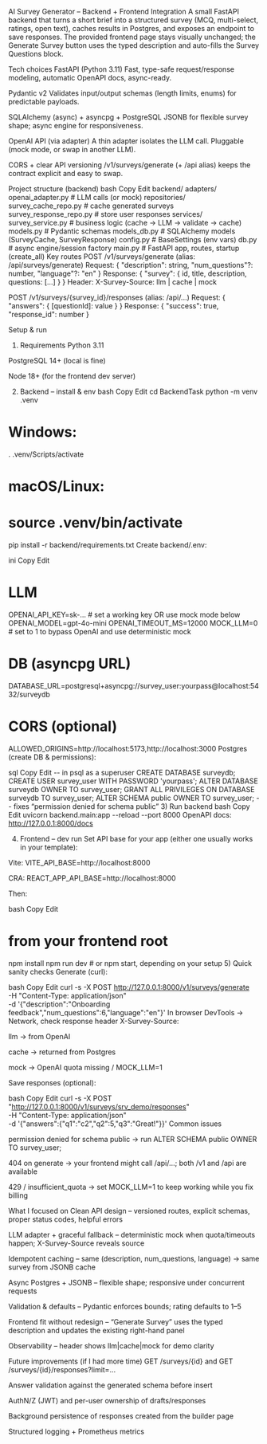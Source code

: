 AI Survey Generator – Backend + Frontend Integration
A small FastAPI backend that turns a short brief into a structured survey (MCQ, multi-select, ratings, open text), caches results in Postgres, and exposes an endpoint to save responses. The provided frontend page stays visually unchanged; the Generate Survey button uses the typed description and auto-fills the Survey Questions block.

Tech choices
FastAPI (Python 3.11)
Fast, type-safe request/response modeling, automatic OpenAPI docs, async-ready.

Pydantic v2
Validates input/output schemas (length limits, enums) for predictable payloads.

SQLAlchemy (async) + asyncpg + PostgreSQL
JSONB for flexible survey shape; async engine for responsiveness.

OpenAI API (via adapter)
A thin adapter isolates the LLM call. Pluggable (mock mode, or swap in another LLM).

CORS + clear API versioning
/v1/surveys/generate (+ /api alias) keeps the contract explicit and easy to swap.

Project structure (backend)
bash
Copy
Edit
backend/
  adapters/
    openai_adapter.py        # LLM calls (or mock)
  repositories/
    survey_cache_repo.py     # cache generated surveys
    survey_response_repo.py  # store user responses
  services/
    survey_service.py        # business logic (cache -> LLM -> validate -> cache)
  models.py                  # Pydantic schemas
  models_db.py               # SQLAlchemy models (SurveyCache, SurveyResponse)
  config.py                  # BaseSettings (env vars)
  db.py                      # async engine/session factory
  main.py                    # FastAPI app, routes, startup (create_all)
Key routes
POST /v1/surveys/generate (alias: /api/surveys/generate)
Request: { "description": string, "num_questions"?: number, "language"?: "en" }
Response: { "survey": { id, title, description, questions: [...] } }
Header: X-Survey-Source: llm | cache | mock

POST /v1/surveys/{survey_id}/responses (alias: /api/...)
Request: { "answers": { [questionId]: value } }
Response: { "success": true, "response_id": number }

Setup & run
1) Requirements
Python 3.11

PostgreSQL 14+ (local is fine)

Node 18+ (for the frontend dev server)

2) Backend – install & env
bash
Copy
Edit
cd BackendTask
python -m venv .venv
# Windows:
. .venv/Scripts/activate
# macOS/Linux:
# source .venv/bin/activate

pip install -r backend/requirements.txt
Create backend/.env:

ini
Copy
Edit
# LLM
OPENAI_API_KEY=sk-...        # set a working key OR use mock mode below
OPENAI_MODEL=gpt-4o-mini
OPENAI_TIMEOUT_MS=12000
MOCK_LLM=0                   # set to 1 to bypass OpenAI and use deterministic mock

# DB (asyncpg URL)
DATABASE_URL=postgresql+asyncpg://survey_user:yourpass@localhost:5432/surveydb

# CORS (optional)
ALLOWED_ORIGINS=http://localhost:5173,http://localhost:3000
Postgres (create DB & permissions):

sql
Copy
Edit
-- in psql as a superuser
CREATE DATABASE surveydb;
CREATE USER survey_user WITH PASSWORD 'yourpass';
ALTER DATABASE surveydb OWNER TO survey_user;
GRANT ALL PRIVILEGES ON DATABASE surveydb TO survey_user;
ALTER SCHEMA public OWNER TO survey_user;        -- fixes “permission denied for schema public”
3) Run backend
bash
Copy
Edit
uvicorn backend.main:app --reload --port 8000
OpenAPI docs: http://127.0.0.1:8000/docs

4) Frontend – dev run
Set API base for your app (either one usually works in your template):

Vite: VITE_API_BASE=http://localhost:8000

CRA: REACT_APP_API_BASE=http://localhost:8000

Then:

bash
Copy
Edit
# from your frontend root
npm install
npm run dev   # or npm start, depending on your setup
5) Quick sanity checks
Generate (curl):

bash
Copy
Edit
curl -s -X POST http://127.0.0.1:8000/v1/surveys/generate \
  -H "Content-Type: application/json" \
  -d '{"description":"Onboarding feedback","num_questions":6,"language":"en"}'
In browser DevTools → Network, check response header X-Survey-Source:

llm → from OpenAI

cache → returned from Postgres

mock → OpenAI quota missing / MOCK_LLM=1

Save responses (optional):

bash
Copy
Edit
curl -s -X POST "http://127.0.0.1:8000/v1/surveys/srv_demo/responses" \
  -H "Content-Type: application/json" \
  -d '{"answers":{"q1":"c2","q2":5,"q3":"Great!"}}'
Common issues

permission denied for schema public → run ALTER SCHEMA public OWNER TO survey_user;

404 on generate → your frontend might call /api/...; both /v1 and /api are available

429 / insufficient_quota → set MOCK_LLM=1 to keep working while you fix billing

What I focused on
Clean API design – versioned routes, explicit schemas, proper status codes, helpful errors

LLM adapter + graceful fallback – deterministic mock when quota/timeouts happen; X-Survey-Source reveals source

Idempotent caching – same (description, num_questions, language) → same survey from JSONB cache

Async Postgres + JSONB – flexible shape; responsive under concurrent requests

Validation & defaults – Pydantic enforces bounds; rating defaults to 1–5

Frontend fit without redesign – “Generate Survey” uses the typed description and updates the existing right-hand panel

Observability – header shows llm|cache|mock for demo clarity

Future improvements (if I had more time)
GET /surveys/{id} and GET /surveys/{id}/responses?limit=...

Answer validation against the generated schema before insert

AuthN/Z (JWT) and per-user ownership of drafts/responses

Background persistence of responses created from the builder page

Structured logging + Prometheus metrics
